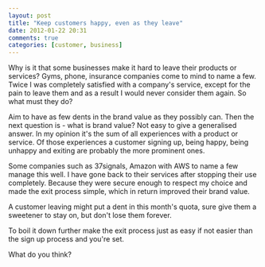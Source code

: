 ```yaml
---
layout: post
title: "Keep customers happy, even as they leave"
date: 2012-01-22 20:31
comments: true
categories: [customer, business]
---
```


Why is it that some businesses make it hard to leave their products or services? Gyms, phone, insurance companies come to mind to name a few. Twice I was completely satisfied with a company's service, except for the pain to leave them and as a result I would never consider them again. So what must they do?

<!-- more -->

Aim to have as few dents in the brand value as they possibly can. Then the next question is - what is brand value? Not easy to give a generalised answer. In my opinion it's the sum of all experiences with a product or service. Of those experiences a customer signing up, being happy, being unhappy and exiting are probably the more prominent ones.

Some companies such as 37signals, Amazon with AWS to name a few manage this well. I have gone back to their services after stopping their use completely. Because they were secure enough to respect my choice and made the exit process simple, which in return improved their brand value.

A customer leaving might put a dent in this month's quota, sure give them a sweetener to stay on, but don't lose them forever. 

To boil it down further make the exit process just as easy if not easier than the sign up process and you're set.

What do you think?
